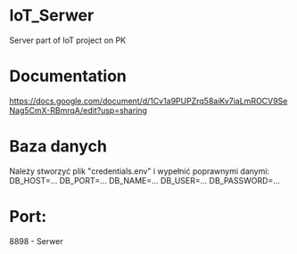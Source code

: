 # IoT_Serwer
Server part of IoT project on PK

# Documentation
https://docs.google.com/document/d/1Cv1a9PUPZrq58aiKv7iaLmROCV9SeNag5CmX-RBmrqA/edit?usp=sharing

# Baza danych
Należy stworzyć plik "credentials.env" i wypełnić poprawnymi danymi:
DB_HOST=...
DB_PORT=...
DB_NAME=...
DB_USER=...
DB_PASSWORD=...

# Port:
8898 - Serwer